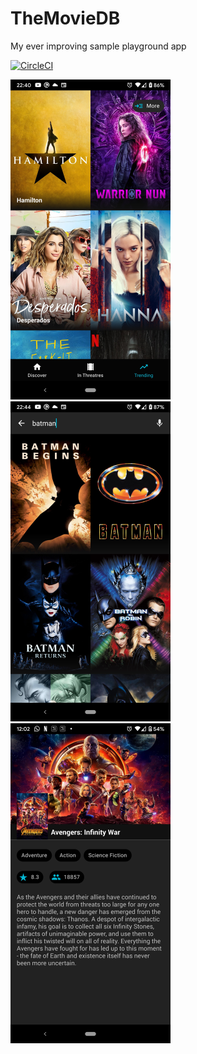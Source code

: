 # TheMovieDB
My ever improving sample playground app

[![CircleCI](https://circleci.com/gh/sanjeev1986/TheMovieDB/tree/master.svg?style=shield)](https://circleci.com/gh/sanjeev1986/TheMovieDB/tree/master)
<p align="left">
  <img src="https://github.com/sanjeev1986/TheMovieDB/blob/master/art/1.jpg" width="256" height="512">
  <img src="https://github.com/sanjeev1986/TheMovieDB/blob/master/art/2.jpg" width="256" height="512">
  <img src="https://github.com/sanjeev1986/TheMovieDB/blob/master/art/3.jpg" width="256" height="512">
</p>
